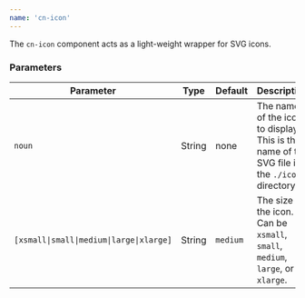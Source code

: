 ```yaml
---
name: 'cn-icon'
---
```


The `cn-icon` component acts as a light-weight wrapper for SVG icons.

### Parameters

| Parameter | Type | Default | Description |
| --- | --- | --- | --- |
| `noun` | String | none | The name of the icon to display. This is the name of the SVG file in the `./icons` directory. |
| `[xsmall\|small\|medium\|large\|xlarge]` | String | `medium` | The size of the icon. Can be `xsmall`, `small`, `medium`, `large`, or `xlarge`. |
